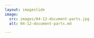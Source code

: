 ```yaml
---
layout: imageslide
image:
  src: images/04-12-document-parts.jpg
  alt: 04-12-document-parts.md

---
```

